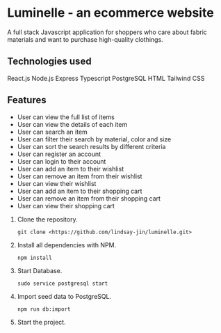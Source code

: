 # Luminelle - an ecommerce website

A full stack Javascript application for shoppers who care about fabric materials and want to purchase high-quality clothings.

## Technologies used

React.js
Node.js
Express
Typescript
PostgreSQL
HTML
Tailwind CSS

## Features

- User can view the full list of items
- User can view the details of each item
- User can search an item
- User can filter their search by material, color and size
- User can sort the search results by different criteria
- User can register an account
- User can login to their account
- User can add an item to their wishlist
- User can remove an item from their wishlist
- User can view their wishlist
- User can add an item to their shopping cart
- User can remove an item from their shopping cart
- User can view their shopping cart
1. Clone the repository.
    
    ```
    git clone <https://github.com/lindsay-jin/luminelle.git>
    
    ```
    
2. Install all dependencies with NPM.
    
    ```
    npm install
    
    ```
    
3. Start Database.
    
    ```
    sudo service postgresql start
    
    ```
    
4. Import seed data to PostgreSQL.
    
    ```
    npm run db:import
    
    ```
    
5. Start the project.
